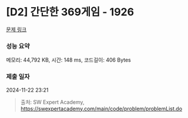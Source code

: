 # [D2] 간단한 369게임 - 1926 

[문제 링크](https://swexpertacademy.com/main/code/problem/problemDetail.do?contestProbId=AV5PTeo6AHUDFAUq) 

### 성능 요약

메모리: 44,792 KB, 시간: 148 ms, 코드길이: 406 Bytes

### 제출 일자

2024-11-22 23:21



> 출처: SW Expert Academy, https://swexpertacademy.com/main/code/problem/problemList.do